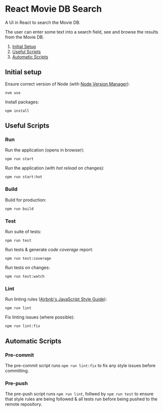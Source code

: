 # React Movie DB Search
A UI in React to search the Movie DB.

The user can enter some text into a search field, see and browse the results from the Movie DB.

1. [Initial Setup](#initial-setup)
1. [Useful Scripts](#useful-scripts)
1. [Automatic Scripts](#automatic-scripts)

## Initial setup
Ensure correct version of Node (with [Node Version Manager](https://github.com/creationix/nvm)):
```
nvm use
```

Install packages:
```
npm install
```

## Useful Scripts
### Run
Run the application (opens in browser):
```
npm run start
```
Run the application (with _hot reload_ on changes):
```
npm run start:hot
```

### Build
Build for production:
```
npm run build
```

### Test
Run suite of tests:
```
npm run test
```
Run tests & generate _code coverage_ report:
```
npm run test:coverage
```
Run tests on changes:
```
npm run test:watch
```

### Lint
Run linting rules ([Airbnb's JavaScript Style Guide](https://github.com/airbnb/javascript)):
```
npm run lint
```
Fix linting issues (where possible):
```
npm run lint:fix
```

## Automatic Scripts
### Pre-commit
The pre-commit script runs `npm run lint:fix` to fix any style issues before committing.
### Pre-push
The pre-push script runs `npm run lint`, follwed by `npm run test` to ensure that style rules are being followed & all tests run before being pushed to the remote repository.

